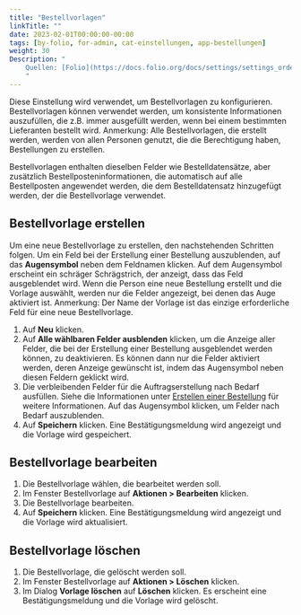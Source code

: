 ```yaml
---
title: "Bestellvorlagen"
linkTitle: ""
date: 2023-02-01T00:00:00-00:00
tags: [by-folio, for-admin, cat-einstellungen, app-bestellungen]
weight: 30
Description: "
    Quellen: [Folio](https://docs.folio.org/docs/settings/settings_orders/settings_orders/#settings--orders--order-templates) & [GBV](https://info.gbv.de/display/FOLIOGBVEXTERN/Einstellungen+(Bestellung)
    "
---
```


Diese Einstellung wird verwendet, um Bestellvorlagen zu konfigurieren. Bestellvorlagen können verwendet werden, um konsistente Informationen auszufüllen, die z.B. immer ausgefüllt werden, wenn bei einem bestimmten Lieferanten bestellt wird. Anmerkung: Alle Bestellvorlagen, die erstellt werden, werden von allen Personen genutzt, die die Berechtigung haben, Bestellungen zu erstellen.

Bestellvorlagen enthalten dieselben Felder wie Bestelldatensätze, aber zusätzlich Bestellposteninformationen, die automatisch auf alle Bestellposten angewendet werden, die dem Bestelldatensatz hinzugefügt werden, der die Bestellvorlage verwendet.

## Bestellvorlage erstellen

Um eine neue Bestellvorlage zu erstellen, den nachstehenden Schritten folgen. Um ein Feld bei der Erstellung einer Bestellung auszublenden, auf das **Augensymbol** neben dem Feldnamen klicken. Auf dem Augensymbol erscheint ein schräger Schrägstrich, der anzeigt, dass das Feld ausgeblendet wird. Wenn die Person eine neue Bestellung erstellt und die Vorlage auswählt, werden nur die Felder angezeigt, bei denen das Auge aktiviert ist. Anmerkung: Der Name der Vorlage ist das einzige erforderliche Feld für eine neue Bestellvorlage.

1.  Auf **Neu** klicken.
2.  Auf **Alle wählbaren Felder ausblenden** klicken, um die Anzeige aller Felder, die bei der Erstellung einer Bestellung ausgeblendet werden können, zu deaktivieren. Es können dann nur die Felder aktiviert werden, deren Anzeige gewünscht ist, indem das Augensymbol neben diesen Feldern geklickt wird.
3.  Die verbleibenden Felder für die Auftragserstellung nach Bedarf ausfüllen. Siehe die Informationen unter [Erstellen einer Bestellung](https://info.gbv.de/display/FOLIOGBVEXTERN/Folio%3A+Bestellung+anlegen) für weitere Informationen. Auf das Augensymbol klicken, um Felder nach Bedarf auszublenden.
4.  Auf **Speichern** klicken. Eine Bestätigungsmeldung wird angezeigt und die Vorlage wird gespeichert.

## Bestellvorlage bearbeiten

1.  Die Bestellvorlage wählen, die bearbeitet werden soll.
2.  Im Fenster Bestellvorlage auf **Aktionen > Bearbeiten** klicken.
3.  Die Bestellvorlage bearbeiten.
4.  Auf **Speichern** klicken. Eine Bestätigungsmeldung wird angezeigt und die Vorlage wird aktualisiert.

## Bestellvorlage löschen

1.  Die Bestellvorlage, die gelöscht werden soll.
2.  Im Fenster Bestellvorlage auf **Aktionen > Löschen** klicken.
3.  Im Dialog **Vorlage löschen** auf **Löschen** klicken. Es erscheint eine Bestätigungsmeldung und die Vorlage wird gelöscht.
